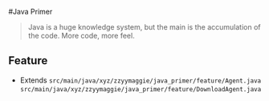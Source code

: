 #Java Primer
> Java is a huge knowledge system, but the main is the accumulation of the code. More code, more feel.

## Feature
- Extends
    `src/main/java/xyz/zzyymaggie/java_primer/feature/Agent.java`
    `src/main/java/xyz/zzyymaggie/java_primer/feature/DownloadAgent.java`